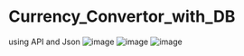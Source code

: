 # Currency_Convertor_with_DB
using API and Json
![image](https://user-images.githubusercontent.com/81194285/147888065-b1b89a5c-94a5-43bd-a4b5-5edcf06d254c.png)
![image](https://user-images.githubusercontent.com/81194285/147888085-afb09361-5f40-4306-8562-6fe21db0f6c3.png)
![image](https://user-images.githubusercontent.com/81194285/147888097-cc995c10-ac27-46e0-8bb3-1593a37ba5dd.png)
